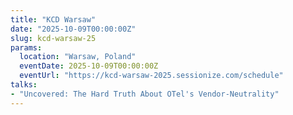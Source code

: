 ```yaml
---
title: "KCD Warsaw"
date: "2025-10-09T00:00:00Z"
slug: kcd-warsaw-25
params:
  location: "Warsaw, Poland"
  eventDate: 2025-10-09T00:00:00Z
  eventUrl: "https://kcd-warsaw-2025.sessionize.com/schedule"
talks:
- "Uncovered: The Hard Truth About OTel's Vendor-Neutrality"
---
```

